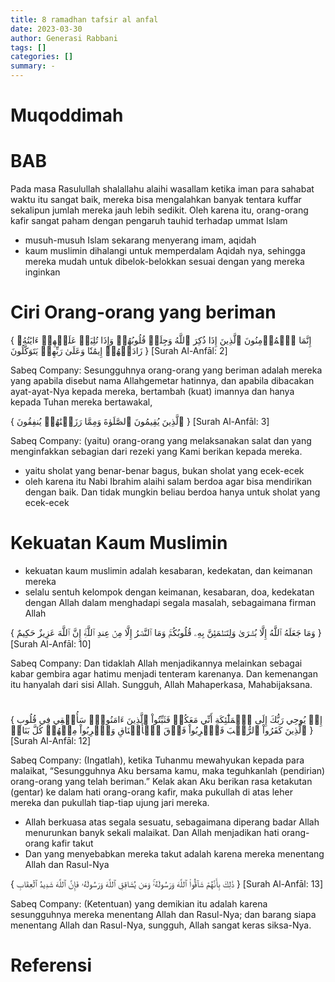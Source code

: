 ```yaml
---
title: 8 ramadhan tafsir al anfal
date: 2023-03-30
author: Generasi Rabbani
tags: []
categories: []
summary: -
---
```


# Muqoddimah

# BAB 

Pada masa Rasulullah shalallahu alaihi wasallam ketika iman para sahabat waktu itu sangat baik, mereka bisa mengalahkan banyak tentara kuffar sekalipun jumlah mereka jauh lebih sedikit. Oleh karena itu, orang-orang kafir sangat paham dengan pengaruh tauhid terhadap ummat Islam 

- musuh-musuh Islam sekarang menyerang imam, aqidah
- kaum muslimin dihalangi untuk memperdalam Aqidah nya, sehingga mereka mudah untuk dibelok-belokkan sesuai dengan yang mereka inginkan 


# Ciri Orang-orang yang beriman

{ إِنَّمَا ٱلۡمُؤۡمِنُونَ ٱلَّذِينَ إِذَا ذُكِرَ ٱللَّهُ وَجِلَتۡ قُلُوبُهُمۡ وَإِذَا تُلِيَتۡ عَلَيۡهِمۡ ءَايَٰتُهُۥ زَادَتۡهُمۡ إِيمَٰنٗا وَعَلَىٰ رَبِّهِمۡ يَتَوَكَّلُونَ }
[Surah Al-Anfāl: 2]

Sabeq Company:
Sesungguhnya orang-orang yang beriman adalah mereka yang apabila disebut nama Allahgemetar hatinnya, dan apabila dibacakan ayat-ayat-Nya kepada mereka, bertambah (kuat) imannya dan hanya kepada Tuhan mereka bertawakal,

{ ٱلَّذِينَ يُقِيمُونَ ٱلصَّلَوٰةَ وَمِمَّا رَزَقۡنَٰهُمۡ يُنفِقُونَ }
[Surah Al-Anfāl: 3]

Sabeq Company:
(yaitu) orang-orang yang melaksanakan salat dan yang menginfakkan sebagian dari rezeki yang Kami berikan kepada mereka.

- yaitu sholat yang benar-benar bagus, bukan sholat yang ecek-ecek
- oleh karena itu Nabi Ibrahim alaihi salam berdoa agar bisa mendirikan dengan baik. Dan tidak mungkin beliau berdoa hanya untuk sholat yang ecek-ecek

# Kekuatan Kaum Muslimin



- kekuatan kaum muslimin adalah kesabaran, kedekatan, dan keimanan mereka
- selalu sentuh kelompok dengan keimanan, kesabaran, doa, kedekatan dengan Allah dalam menghadapi segala masalah, sebagaimana firman Allah

{ وَمَا جَعَلَهُ ٱللَّهُ إِلَّا بُشۡرَىٰ وَلِتَطۡمَئِنَّ بِهِۦ قُلُوبُكُمۡۚ وَمَا ٱلنَّصۡرُ إِلَّا مِنۡ عِندِ ٱللَّهِۚ إِنَّ ٱللَّهَ عَزِيزٌ حَكِيمٌ }
[Surah Al-Anfāl: 10]

Sabeq Company:
Dan tidaklah Allah menjadikannya melainkan sebagai kabar gembira agar hatimu menjadi tenteram karenanya. Dan kemenangan itu hanyalah dari sisi Allah. Sungguh, Allah Mahaperkasa, Mahabijaksana.

# 

{ إِذۡ يُوحِي رَبُّكَ إِلَى ٱلۡمَلَٰٓئِكَةِ أَنِّي مَعَكُمۡ فَثَبِّتُواْ ٱلَّذِينَ ءَامَنُواْۚ سَأُلۡقِي فِي قُلُوبِ ٱلَّذِينَ كَفَرُواْ ٱلرُّعۡبَ فَٱضۡرِبُواْ فَوۡقَ ٱلۡأَعۡنَاقِ وَٱضۡرِبُواْ مِنۡهُمۡ كُلَّ بَنَانٖ }
[Surah Al-Anfāl: 12]

Sabeq Company:
(Ingatlah), ketika Tuhanmu mewahyukan kepada para malaikat, “Sesungguhnya Aku bersama kamu, maka teguhkanlah (pendirian) orang-orang yang telah beriman.” Kelak akan Aku berikan rasa ketakutan (gentar) ke dalam hati orang-orang kafir, maka pukullah di atas leher mereka dan pukullah tiap-tiap ujung jari mereka.

- Allah berkuasa atas segala sesuatu, sebagaimana diperang badar Allah menurunkan banyk sekali malaikat. Dan Allah menjadikan hati orang-orang kafir takut
- Dan yang menyebabkan mereka takut adalah karena mereka menentang Allah dan Rasul-Nya

{ ذَٰلِكَ بِأَنَّهُمۡ شَآقُّواْ ٱللَّهَ وَرَسُولَهُۥۚ وَمَن يُشَاقِقِ ٱللَّهَ وَرَسُولَهُۥ فَإِنَّ ٱللَّهَ شَدِيدُ ٱلۡعِقَابِ }
[Surah Al-Anfāl: 13]

Sabeq Company:
(Ketentuan) yang demikian itu adalah karena sesungguhnya mereka menentang Allah dan Rasul-Nya; dan barang siapa menentang Allah dan Rasul-Nya, sungguh, Allah sangat keras siksa-Nya.



# Referensi